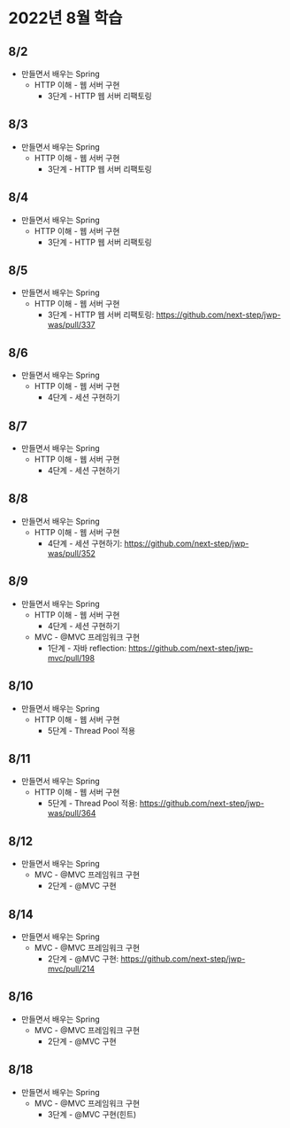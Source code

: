 # 2022년 8월 학습

## 8/2

- 만들면서 배우는 Spring
  - HTTP 이해 - 웹 서버 구현
    - 3단계 - HTTP 웹 서버 리팩토링

## 8/3

- 만들면서 배우는 Spring
  - HTTP 이해 - 웹 서버 구현
    - 3단계 - HTTP 웹 서버 리팩토링

## 8/4

- 만들면서 배우는 Spring
  - HTTP 이해 - 웹 서버 구현
    - 3단계 - HTTP 웹 서버 리팩토링

## 8/5

- 만들면서 배우는 Spring
  - HTTP 이해 - 웹 서버 구현
    - 3단계 - HTTP 웹 서버 리팩토링: <https://github.com/next-step/jwp-was/pull/337>

## 8/6

- 만들면서 배우는 Spring
  - HTTP 이해 - 웹 서버 구현
    - 4단계 - 세션 구현하기

## 8/7

- 만들면서 배우는 Spring
  - HTTP 이해 - 웹 서버 구현
    - 4단계 - 세션 구현하기

## 8/8

- 만들면서 배우는 Spring
  - HTTP 이해 - 웹 서버 구현
    - 4단계 - 세션 구현하기: <https://github.com/next-step/jwp-was/pull/352>

## 8/9

- 만들면서 배우는 Spring
  - HTTP 이해 - 웹 서버 구현
    - 4단계 - 세션 구현하기
  - MVC - @MVC 프레임워크 구현
    - 1단계 - 자바 reflection: <https://github.com/next-step/jwp-mvc/pull/198>

## 8/10

- 만들면서 배우는 Spring
  - HTTP 이해 - 웹 서버 구현
    - 5단계 - Thread Pool 적용

## 8/11

- 만들면서 배우는 Spring
  - HTTP 이해 - 웹 서버 구현
    - 5단계 - Thread Pool 적용: <https://github.com/next-step/jwp-was/pull/364>

## 8/12

- 만들면서 배우는 Spring
  - MVC - @MVC 프레임워크 구현
    - 2단계 - @MVC 구현

## 8/14

- 만들면서 배우는 Spring
  - MVC - @MVC 프레임워크 구현
    - 2단계 - @MVC 구현: <https://github.com/next-step/jwp-mvc/pull/214>

## 8/16

- 만들면서 배우는 Spring
  - MVC - @MVC 프레임워크 구현
    - 2단계 - @MVC 구현

## 8/18

- 만들면서 배우는 Spring
  - MVC - @MVC 프레임워크 구현
    - 3단계 - @MVC 구현(힌트)
